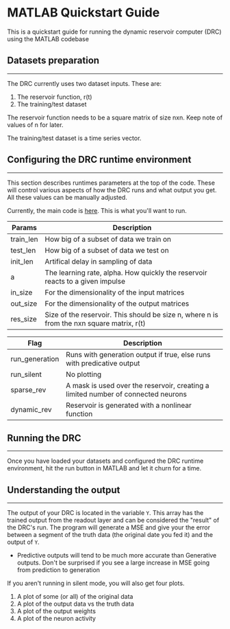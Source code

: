 # MATLAB Quickstart Guide

This is a quickstart guide for running the dynamic reservoir computer (DRC) using the MATLAB codebase 

## Datasets preparation
---
The DRC currently uses two dataset inputs. These are:
1. The reservoir function, r(t)
2. The training/test dataset

The reservoir function needs to be a square matrix of size nxn. Keep note of values of n for later.

The training/test dataset is a time series vector.

## Configuring the DRC runtime environment
---
This section describes runtimes parameters at the top of the code. These will control various aspects of how the DRC runs and what output you get. All these values can be manually adjusted.

Currently, the main code is [here](../src/dynamic_esn.m). This is what you'll want to run.

| Params   | Description |
| ----------- | ----------- |
| train_len      | How big of a subset of data we train on       |
| test_len   | How big of a subset of data we test on        |
| init_len      | Artifical delay in sampling of data      |
| a  | The learning rate, alpha. How quickly the reservoir reacts to a given impulse        |
| in_size      | For the dimensionality of the input matrices       |
| out_size   | For the dimensionality of the output matrices        |
| res_size      | Size of the reservoir. This should be size n, where n is from the nxn square matrix, r(t)      |


| Flag     | Description |
| ----------- | ----------- |
| run_generation      | Runs with generation output if true, else runs with predicative output      |
| run_silent   | No plotting       |
| sparse_rev      | A mask is used over the reservoir, creating a limited number of connected neurons      |
| dynamic_rev   | Reservoir is generated with a nonlinear function       |

## Running the DRC
---
Once you have loaded your datasets and configured the DRC runtime environment, hit the run button in MATLAB and let it churn for a time.

## Understanding the output
---
The output of your DRC is located in the variable ``Y``. This array has the trained output from the readout layer and can be considered the "result" of the DRC's run. The program will generate a MSE and give your the error between a segment of the truth data (the original date you fed it) and the output of ``Y``.

* Predictive outputs will tend to be much more accurate than Generative outputs. Don't be surprised if you see a large increase in MSE going from prediction to generation

If you aren't running in silent mode, you will also get four plots.

1. A plot of some (or all) of the original data
2. A plot of the output data vs the truth data
3. A plot of the output weights
4. A plot of the neuron activity